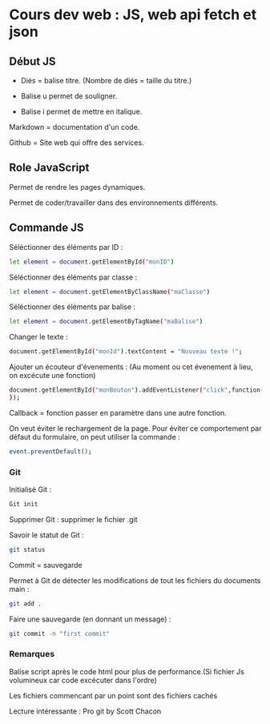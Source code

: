 # Cours dev web : JS, web api fetch et json

## Début JS

 - Diés = balise titre. (Nombre de diés = taille du titre.)

 - Balise u permet de souligner.

 - Balise i permet de mettre en italique.

 Markdown = documentation d'un code.

 Github = Site web qui offre des services.

## Role JavaScript 
 Permet de rendre les pages dynamiques. 

 Permet de coder/travailler dans des environnements différents.

## Commande JS

Séléctionner des éléments par ID :

```sh
let element = document.getElementById("monID")
```
Séléctionner des éléments par classe :

```sh
let element = document.getElementByClassName("maClasse")
```

Séléctionner des éléments par balise :

```sh
let element = document.getElementByTagName("maBalise")
```

Changer le texte :

```sh
document.getElementById("monId").textContent = "Nouveau texte !";
```

Ajouter un écouteur d'évenements :
(Au moment ou cet évenement à lieu, on excécute une fonction)

```sh
document.getElementById("monBouton").addEventListener("click",function(){alert("Bouton cliqué !");
});
```
Callback = fonction passer en paramètre dans une autre fonction.

 On veut éviter le rechargement de la page.
 Pour éviter ce comportement par défaut du formulaire, on peut utiliser la commande :

 ```sh
 event.preventDefault();
 ```


### Git 

Initialisé Git : 

```sh
Git init
```

Supprimer Git : supprimer le fichier .git

Savoir le statut de Git : 

```sh
git status
```

Commit = sauvegarde

Permet à Git de détecter les modifications de tout les fichiers du documents main : 

```sh
git add .
```

Faire une sauvegarde (en donnant un message) : 

```sh
git commit -m "first commit"
```

### Remarques

Balise script après le code html pour plus de performance.(Si fichier Js volumineux car code excécuter dans l'ordre)

Les fichiers commencant par un point sont des fichiers cachés

Lecture intéressante : Pro git by Scott Chacon